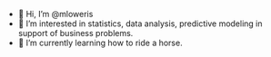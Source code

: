 - 👋 Hi, I’m @mloweris
- 👀 I’m interested in statistics, data analysis, predictive modeling in support of business problems. 
- 🌱 I’m currently learning how to ride a horse.


<!---
mloweris/mloweris is a ✨ special ✨ repository because its `README.md` (this file) appears on your GitHub profile.
You can click the Preview link to take a look at your changes.
--->
